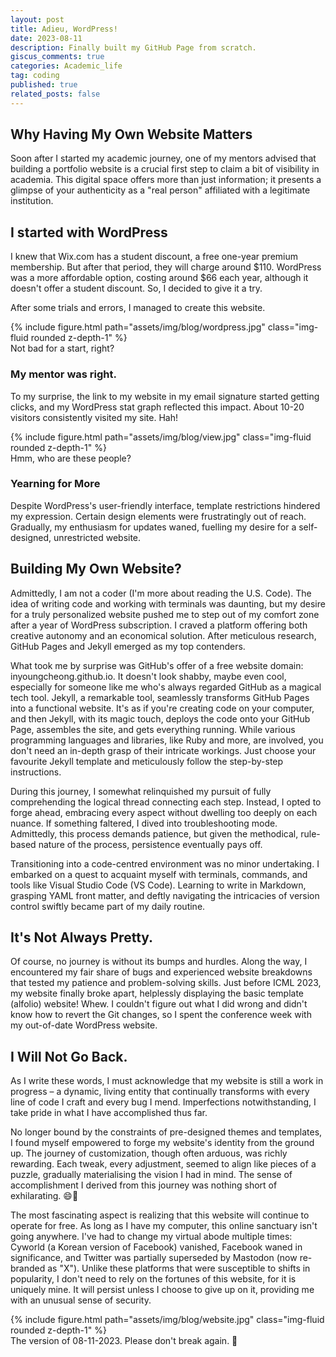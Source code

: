 ```yaml
---
layout: post
title: Adieu, WordPress!
date: 2023-08-11
description: Finally built my GitHub Page from scratch. 
giscus_comments: true
categories: Academic_life
tag: coding
published: true
related_posts: false
---
```


## Why Having My Own Website Matters

Soon after I started my academic journey, one of my mentors advised that building a portfolio website is a crucial first step to claim a bit of visibility in academia. This digital space offers more than just information; it presents a glimpse of your authenticity as a "real person" affiliated with a legitimate institution.

## I started with WordPress

I knew that Wix.com has a student discount, a free one-year premium membership. But after that period, they will charge around $110. WordPress was a more affordable option, costing around $66 each year, although it doesn't offer a student discount. So, I decided to give it a try.

After some trials and errors, I managed to create this website.

<div class="row mt-3">
    <div class="col-sm mt-3 mt-md-0">
        {% include figure.html path="assets/img/blog/wordpress.jpg" class="img-fluid rounded z-depth-1" %}
    </div>
</div>
<div class="caption">
    Not bad for a start, right?
</div>


### My mentor was right.

To my surprise, the link to my website in my email signature started getting clicks, and my WordPress stat graph reflected this impact. About 10-20 visitors consistently visited my site. Hah!

<div class="row mt-3">
    <div class="col-sm mt-3 mt-md-0">
        {% include figure.html path="assets/img/blog/view.jpg" class="img-fluid rounded z-depth-1" %}
    </div>
</div>
<div class="caption">
    Hmm, who are these people?
</div>

### Yearning for More

Despite WordPress's user-friendly interface, template restrictions hindered my expression. Certain design elements were frustratingly out of reach. Gradually, my enthusiasm for updates waned, fuelling my desire for a self-designed, unrestricted website.

## Building My Own Website?

Admittedly, I am not a coder (I'm more about reading the U.S. Code). The idea of writing code and working with terminals was daunting, but my desire for a truly personalized website pushed me to step out of my comfort zone after a year of WordPress subscription. I craved a platform offering both creative autonomy and an economical solution. After meticulous research, GitHub Pages and Jekyll emerged as my top contenders.

What took me by surprise was GitHub's offer of a free website domain: inyoungcheong.github.io. It doesn't look shabby, maybe even cool, especially for someone like me who's always regarded GitHub as a magical tech tool. Jekyll, a remarkable tool, seamlessly transforms GitHub Pages into a functional website. It's as if you're creating code on your computer, and then Jekyll, with its magic touch, deploys the code onto your GitHub Page, assembles the site, and gets everything running. While various programming languages and libraries, like Ruby and more, are involved, you don't need an in-depth grasp of their intricate workings. Just choose your favourite Jekyll template and meticulously follow the step-by-step instructions.

During this journey, I somewhat relinquished my pursuit of fully comprehending the logical thread connecting each step. Instead, I opted to forge ahead, embracing every aspect without dwelling too deeply on each nuance. If something faltered, I dived into troubleshooting mode. Admittedly, this process demands patience, but given the methodical, rule-based nature of the process, persistence eventually pays off.

Transitioning into a code-centred environment was no minor undertaking. I embarked on a quest to acquaint myself with terminals, commands, and tools like Visual Studio Code (VS Code). Learning to write in Markdown, grasping YAML front matter, and deftly navigating the intricacies of version control swiftly became part of my daily routine.

## It's Not Always Pretty.

Of course, no journey is without its bumps and hurdles. Along the way, I encountered my fair share of bugs and experienced website breakdowns that tested my patience and problem-solving skills. Just before ICML 2023, my website finally broke apart, helplessly displaying the basic template (alfolio) website! Whew. I couldn't figure out what I did wrong and didn't know how to revert the Git changes, so I spent the conference week with my out-of-date WordPress website.

## I Will Not Go Back.

As I write these words, I must acknowledge that my website is still a work in progress – a dynamic, living entity that continually transforms with every line of code I craft and every bug I mend. Imperfections notwithstanding, I take pride in what I have accomplished thus far.

No longer bound by the constraints of pre-designed themes and templates, I found myself empowered to forge my website's identity from the ground up. The journey of customization, though often arduous, was richly rewarding. Each tweak, every adjustment, seemed to align like pieces of a puzzle, gradually materialising the vision I had in mind. The sense of accomplishment I derived from this journey was nothing short of exhilarating. 😄🌟

The most fascinating aspect is realizing that this website will continue to operate for free. As long as I have my computer, this online sanctuary isn't going anywhere. I've had to change my virtual abode multiple times: Cyworld (a Korean version of Facebook) vanished, Facebook waned in significance, and Twitter was partially superseded by Mastodon (now re-branded as "X"). Unlike these platforms that were susceptible to shifts in popularity, I don't need to rely on the fortunes of this website, for it is uniquely mine. It will persist unless I choose to give up on it, providing me with an unusual sense of security.

<div class="row mt-3">
    <div class="col-sm mt-3 mt-md-0">
        {% include figure.html path="assets/img/blog/website.jpg" class="img-fluid rounded z-depth-1" %}
    </div>
</div>
<div class="caption">
    The version of 08-11-2023. Please don't break again. 🙏
</div>
